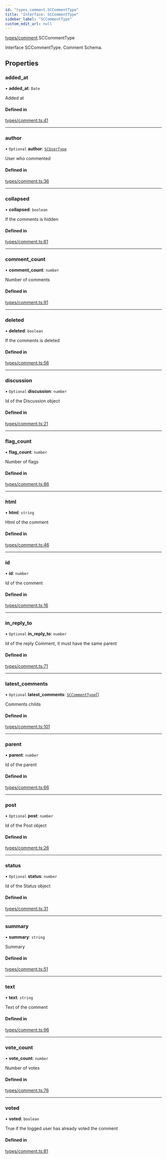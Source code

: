 ```yaml
---
id: "types_comment.SCCommentType"
title: "Interface: SCCommentType"
sidebar_label: "SCCommentType"
custom_edit_url: null
---
```


[types/comment](../modules/types_comment).SCCommentType

Interface SCCommentType.
Comment Schema.

## Properties

### added\_at

• **added\_at**: `Date`

Added at

#### Defined in

[types/comment.ts:41](https://github.com/selfcommunity/community-ui/blob/9148e4e/packages/sc-core/src/types/comment.ts#L41)

___

### author

• `Optional` **author**: [`SCUserType`](types_user.SCUserType)

User who commented

#### Defined in

[types/comment.ts:36](https://github.com/selfcommunity/community-ui/blob/9148e4e/packages/sc-core/src/types/comment.ts#L36)

___

### collapsed

• **collapsed**: `boolean`

If the comments is hidden

#### Defined in

[types/comment.ts:61](https://github.com/selfcommunity/community-ui/blob/9148e4e/packages/sc-core/src/types/comment.ts#L61)

___

### comment\_count

• **comment\_count**: `number`

Number of comments

#### Defined in

[types/comment.ts:91](https://github.com/selfcommunity/community-ui/blob/9148e4e/packages/sc-core/src/types/comment.ts#L91)

___

### deleted

• **deleted**: `boolean`

If the comments is deleted

#### Defined in

[types/comment.ts:56](https://github.com/selfcommunity/community-ui/blob/9148e4e/packages/sc-core/src/types/comment.ts#L56)

___

### discussion

• `Optional` **discussion**: `number`

Id of the Discussion object

#### Defined in

[types/comment.ts:21](https://github.com/selfcommunity/community-ui/blob/9148e4e/packages/sc-core/src/types/comment.ts#L21)

___

### flag\_count

• **flag\_count**: `number`

Number of flags

#### Defined in

[types/comment.ts:86](https://github.com/selfcommunity/community-ui/blob/9148e4e/packages/sc-core/src/types/comment.ts#L86)

___

### html

• **html**: `string`

Html of the comment

#### Defined in

[types/comment.ts:46](https://github.com/selfcommunity/community-ui/blob/9148e4e/packages/sc-core/src/types/comment.ts#L46)

___

### id

• **id**: `number`

Id of the comment

#### Defined in

[types/comment.ts:16](https://github.com/selfcommunity/community-ui/blob/9148e4e/packages/sc-core/src/types/comment.ts#L16)

___

### in\_reply\_to

• `Optional` **in\_reply\_to**: `number`

Id of the reply Comment, it must have the same parent

#### Defined in

[types/comment.ts:71](https://github.com/selfcommunity/community-ui/blob/9148e4e/packages/sc-core/src/types/comment.ts#L71)

___

### latest\_comments

• `Optional` **latest\_comments**: [`SCCommentType`](types_comment.SCCommentType)[]

Comments childs

#### Defined in

[types/comment.ts:101](https://github.com/selfcommunity/community-ui/blob/9148e4e/packages/sc-core/src/types/comment.ts#L101)

___

### parent

• **parent**: `number`

Id of the parent

#### Defined in

[types/comment.ts:66](https://github.com/selfcommunity/community-ui/blob/9148e4e/packages/sc-core/src/types/comment.ts#L66)

___

### post

• `Optional` **post**: `number`

Id of the Post object

#### Defined in

[types/comment.ts:26](https://github.com/selfcommunity/community-ui/blob/9148e4e/packages/sc-core/src/types/comment.ts#L26)

___

### status

• `Optional` **status**: `number`

Id of the Status object

#### Defined in

[types/comment.ts:31](https://github.com/selfcommunity/community-ui/blob/9148e4e/packages/sc-core/src/types/comment.ts#L31)

___

### summary

• **summary**: `string`

Summary

#### Defined in

[types/comment.ts:51](https://github.com/selfcommunity/community-ui/blob/9148e4e/packages/sc-core/src/types/comment.ts#L51)

___

### text

• **text**: `string`

Text of the comment

#### Defined in

[types/comment.ts:96](https://github.com/selfcommunity/community-ui/blob/9148e4e/packages/sc-core/src/types/comment.ts#L96)

___

### vote\_count

• **vote\_count**: `number`

Number of votes

#### Defined in

[types/comment.ts:76](https://github.com/selfcommunity/community-ui/blob/9148e4e/packages/sc-core/src/types/comment.ts#L76)

___

### voted

• **voted**: `boolean`

True if the logged user has already voted the comment

#### Defined in

[types/comment.ts:81](https://github.com/selfcommunity/community-ui/blob/9148e4e/packages/sc-core/src/types/comment.ts#L81)
